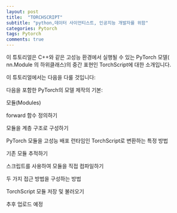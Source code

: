 ```yaml
---
layout: post
title:  "TORCHSCRIPT"
subtitle: "python,데이터 사이언티스트, 인공지능 개발자를 위함"
categories: Pytorch
tags: Pytorch
comments: true
---
```

    
이 튜토리얼은 C++와 같은 고성능 환경에서 실행될 수 있는 PyTorch 모델( nn.Module 의 하위클래스)의 중간 표현인 TorchScript에 대한 소개입니다.

이 튜토리얼에서는 다음을 다룰 것입니다:

다음을 포함한 PyTorch의 모델 제작의 기본:

모듈(Modules)

forward 함수 정의하기

모듈을 계층 구조로 구성하기

PyTorch 모듈을 고성능 배포 런타임인 TorchScript로 변환하는 특정 방법

기존 모듈 추적하기

스크립트를 사용하여 모듈을 직접 컴파일하기

두 가지 접근 방법을 구성하는 방법

TorchScript 모듈 저장 및 불러오기

추후 업로드 예정 